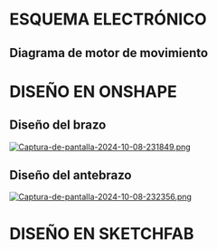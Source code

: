 # ESQUEMA ELECTRÓNICO
## Diagrama de motor de movimiento

# DISEÑO EN ONSHAPE 
## Diseño del brazo
[![Captura-de-pantalla-2024-10-08-231849.png](https://i.postimg.cc/25K482Kh/Captura-de-pantalla-2024-10-08-231849.png)](https://postimg.cc/sB5BT9yg)
## Diseño del antebrazo
[![Captura-de-pantalla-2024-10-08-232356.png](https://i.postimg.cc/pdSRGFmP/Captura-de-pantalla-2024-10-08-232356.png)](https://postimg.cc/Ff0M11b6)
# DISEÑO EN SKETCHFAB
